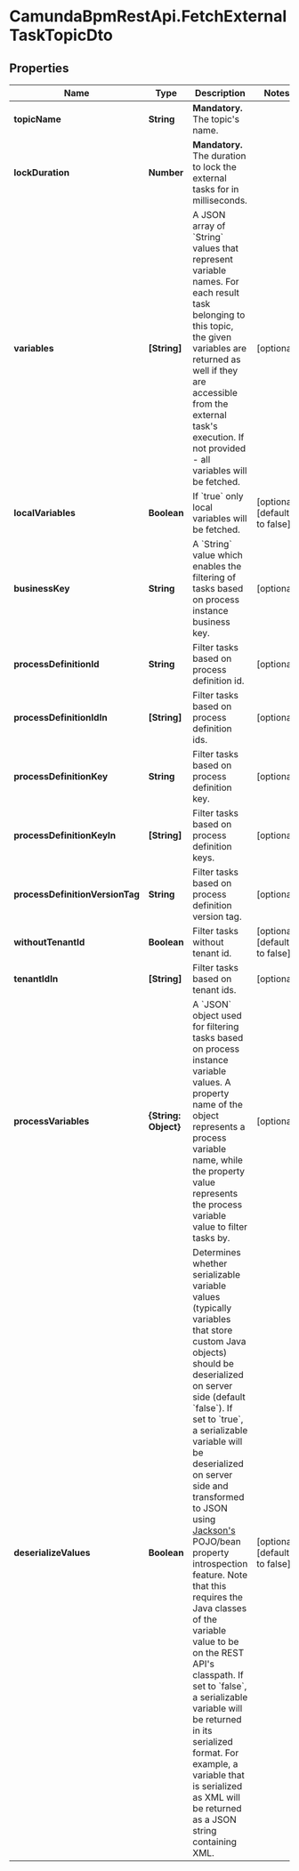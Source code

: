# CamundaBpmRestApi.FetchExternalTaskTopicDto

## Properties

Name | Type | Description | Notes
------------ | ------------- | ------------- | -------------
**topicName** | **String** | **Mandatory.** The topic&#39;s name. | 
**lockDuration** | **Number** | **Mandatory.** The duration to lock the external tasks for in milliseconds. | 
**variables** | **[String]** | A JSON array of &#x60;String&#x60; values that represent variable names. For each result task belonging to this topic, the given variables are returned as well if they are accessible from the external task&#39;s execution. If not provided - all variables will be fetched. | [optional] 
**localVariables** | **Boolean** | If &#x60;true&#x60; only local variables will be fetched. | [optional] [default to false]
**businessKey** | **String** | A &#x60;String&#x60; value which enables the filtering of tasks based on process instance business key. | [optional] 
**processDefinitionId** | **String** | Filter tasks based on process definition id. | [optional] 
**processDefinitionIdIn** | **[String]** | Filter tasks based on process definition ids. | [optional] 
**processDefinitionKey** | **String** | Filter tasks based on process definition key. | [optional] 
**processDefinitionKeyIn** | **[String]** | Filter tasks based on process definition keys. | [optional] 
**processDefinitionVersionTag** | **String** | Filter tasks based on process definition version tag. | [optional] 
**withoutTenantId** | **Boolean** | Filter tasks without tenant id. | [optional] [default to false]
**tenantIdIn** | **[String]** | Filter tasks based on tenant ids. | [optional] 
**processVariables** | **{String: Object}** | A &#x60;JSON&#x60; object used for filtering tasks based on process instance variable values. A property name of the object represents a process variable name, while the property value represents the process variable value to filter tasks by. | [optional] 
**deserializeValues** | **Boolean** | Determines whether serializable variable values (typically variables that store custom Java objects) should be deserialized on server side (default &#x60;false&#x60;).  If set to &#x60;true&#x60;, a serializable variable will be deserialized on server side and transformed to JSON using [Jackson&#39;s](https://github.com/FasterXML/jackson) POJO/bean property introspection feature. Note that this requires the Java classes of the variable value to be on the REST API&#39;s classpath.  If set to &#x60;false&#x60;, a serializable variable will be returned in its serialized format. For example, a variable that is serialized as XML will be returned as a JSON string containing XML. | [optional] [default to false]


